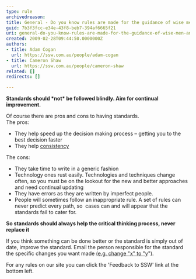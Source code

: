 ```yaml
---
type: rule
archivedreason: 
title: General - Do you know rules are made for the guidance of wise men and the obedience of fools?
guid: 7b3f3fcc-e34e-43f8-beb7-394af6665f21
uri: general-do-you-know-rules-are-made-for-the-guidance-of-wise-men-and-the-obedience-of-fools
created: 2009-02-28T09:44:50.0000000Z
authors:
- title: Adam Cogan
  url: https://ssw.com.au/people/adam-cogan
- title: Cameron Shaw
  url: https://ssw.com.au/people/cameron-shaw
related: []
redirects: []

---
```




  <p><strong>Standards should *not*&#160;be followed blindly. Aim for continual improvement.</strong></p>
<div>Of course there are pros and cons to having standards.</div>
<div>The pros&#58;</div>
<ul><li>They help speed up the decision making process – getting you to the best decision faster</li>
<li>They help <a href="/Management/RulesToSuccessfulProjects/Pages/DoYouUnderstandTheValueOfConsistency.aspx">consistency</a></li></ul>
<div>The cons&#58;</div>
<ul><li>They take time to write in a generic fashion</li>
<li>Technology ones rust easily. Technologies and techniques change often, so you must be on the lookout for the new and better approaches and need continual updating</li>
<li>They have errors as they are written by imperfect people.</li>
<li>People will sometimes follow an inappropriate rule. A set of rules can never predict every path, so&#160; cases can and will appear that the standards fail to cater for.</li></ul>
<p class="ssw15-rteElement-P"><strong>So standards should always help the critical thinking process, never replace it</strong></p>

<p>If you think something can be done better or the standard is simply out of date, improve the standard.&#160;Email the&#160;person responsible for&#160;the standard the specific changes you want made <a id="with specific changes e.g. From x To y" href="/Communication/RulesToBetterEmail/Pages/Change-from-X-to-Y.aspx" shape="rect">(e.g. change &quot;x&quot; to &quot;y</a>&quot;). </p>
<p>For any rules on our site you can click the 'Feedback to SSW' link at the bottom left.</p>

<br><excerpt class='endintro'></excerpt><br>
&#160; 



